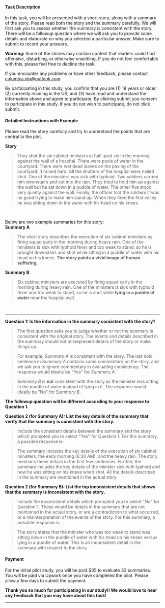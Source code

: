 #### Task Description
In this task, you will be presented with a short story, along with a summary of the story. Please read both the story and the summary carefully. We will first ask you to assess whether the summary is consistent with the story. There will be a followup question where we will ask you to provide some details and elaborate on why you selected a particular answer. Make sure to submit to record your answers.

**Warning:** Some of the stories may contain content that readers could find offensive, disturbing, or otherwise unsettling. If you do not feel comfortable with this, please feel free to decline the task.

If you encounter any problems or have other feedback, please contact columbia.nlp@outlook.com

By participating in this study, you confirm that you are (1) 18 years or older, (2) currently residing in the US, and (3) have read and understand the information above and agree to participate. By clicking submit you consent to participate in this study. If you do not wish to participate, do not click submit.

#### Detailed Instructions with Example
Please read the story carefully and try to understand the points that are central to the plot. 

**Story**
>They shot the six cabinet ministers at half-past six in the morning against the wall of a hospital. There were pools of water in the courtyard. There were wet dead leaves on the paving of the courtyard. It rained hard. All the shutters of the hospital were nailed shut. One of the ministers was sick with typhoid. Two soldiers carried him downstairs and out into the rain. They tried to hold him up against the wall but he sat down in a puddle of water. The other five stood very quietly against the wall. Finally, the officer told the soldiers it was no good trying to make him stand up. When they fired the first volley he was sitting down in the water with his head on his knees.

&nbsp;

Below are two example summaries for this story:\
**Summary A**
>The short story describes the execution of six cabinet ministers by firing squad early in the morning during heavy rain. One of the ministers is sick with typhoid fever and too weak to stand, so he is brought downstairs and shot while sitting in a puddle of water with his head on his knees. **The story paints a vivid image of human suffering.**

**Summary B**
>Six cabinet ministers are executed by firing squad early in the morning during heavy rain. One of the ministers is sick with typhoid fever and too weak to stand, so he is shot while **lying in a puddle of water** near the hospital wall.

&nbsp;

---

**Question 1: Is the information in the summary consistent with the story?**
>The first question asks you to judge whether or not the summary is consistent with the original story. The events and details described in the summary should not misrepresent details of the story or make things up.

>For example, *Summary A* is consistent with the story. The last bold sentence in *Summary A* contains some commentary on the story, and we ask you to ignore commentary in evaluating consistency. The response would ideally be "Yes" for *Summary A*.

>*Summary B* is **not** consistent with the story as the minister was sitting in the puddle of water instead of lying in it.  The response would ideally be "No" for *Summary B*.

**The followup question will be different according to your response to Question 1.**

**Question 2 (for Summary A): List the key details of the summary that verify that the summary is consistent with the story.**

>Include the consistent details between the summary and the story which prompted you to select "Yes" for Question 1. For this summary, a possible response is:

>The summary includes the key details of the execution of six cabinet ministers, the early morning (6:30 AM), and the heavy rain. The story mentions these details in the first few sentences. 
>Further, the summary includes the key details of the minister sick with typhoid and how he was sitting on his knees when shot. All the details described in the summary are mentioned in the actual story.

**Question 2 (for Summary B): List the top inconsistent details that shows that the summary is inconsistent with the story.**

>Include the inconsistent details which prompted you to select "No" for Question 1. These would be details in the summary that are not mentioned in the actual story, or are a contradiction to what occurred, or a misinterpretation of the events of the story. For this summary, a possible response is:

>The story states that the minister who was too weak to stand was sitting down in the puddle of water with his head on his knees versus lying in a puddle of water. This is an inconsistent detail in the summary with respect to the story.

#### Payment
For the initial pilot study, you will be paid $35 to evaluate 33 summaries. You will be paid via Upwork once you have completed the pilot. Please allow a few days to submit the payment. 

**Thank you so much for participating in our study!! We would love to hear any feedback that you may have about this task!**

---
